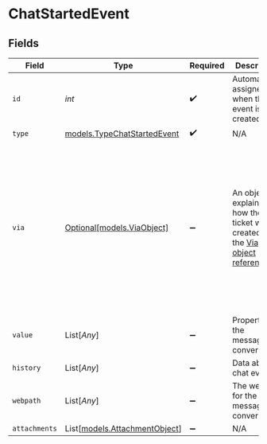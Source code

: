 # ChatStartedEvent


## Fields

| Field                                                                                                                                            | Type                                                                                                                                             | Required                                                                                                                                         | Description                                                                                                                                      | Example                                                                                                                                          |
| ------------------------------------------------------------------------------------------------------------------------------------------------ | ------------------------------------------------------------------------------------------------------------------------------------------------ | ------------------------------------------------------------------------------------------------------------------------------------------------ | ------------------------------------------------------------------------------------------------------------------------------------------------ | ------------------------------------------------------------------------------------------------------------------------------------------------ |
| `id`                                                                                                                                             | *int*                                                                                                                                            | :heavy_check_mark:                                                                                                                               | Automatically assigned when the event is created                                                                                                 |                                                                                                                                                  |
| `type`                                                                                                                                           | [models.TypeChatStartedEvent](../models/typechatstartedevent.md)                                                                                 | :heavy_check_mark:                                                                                                                               | N/A                                                                                                                                              |                                                                                                                                                  |
| `via`                                                                                                                                            | [Optional[models.ViaObject]](../models/viaobject.md)                                                                                             | :heavy_minus_sign:                                                                                                                               | An object explaining how the ticket was created. See the [Via object reference](/documentation/ticketing/reference-guides/via-object-reference)<br/> | {<br/>"channel": "rule",<br/>"source": {<br/>"from": {<br/>"id": 22472716,<br/>"title": "Assign to first responder"<br/>},<br/>"rel": "trigger",<br/>"to": {}<br/>}<br/>} |
| `value`                                                                                                                                          | List[*Any*]                                                                                                                                      | :heavy_minus_sign:                                                                                                                               | Properties of the messaging conversation                                                                                                         |                                                                                                                                                  |
| `history`                                                                                                                                        | List[*Any*]                                                                                                                                      | :heavy_minus_sign:                                                                                                                               | Data about chat events                                                                                                                           |                                                                                                                                                  |
| `webpath`                                                                                                                                        | List[*Any*]                                                                                                                                      | :heavy_minus_sign:                                                                                                                               | The webpath for the messaging conversation                                                                                                       |                                                                                                                                                  |
| `attachments`                                                                                                                                    | List[[models.AttachmentObject](../models/attachmentobject.md)]                                                                                   | :heavy_minus_sign:                                                                                                                               | N/A                                                                                                                                              |                                                                                                                                                  |